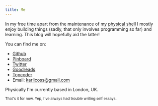 ```yaml
---
title: Me
---
```

In my free time apart from the maintenance of my [physical shell](https://twitter.com/mspowahs/status/957995279092875264) I mostly enjoy building things (sadly, that only involves programming so far) and learning.
This blog will hopefully aid the latter!

You can find me on:

* [Github](https://github.com/karlicoss)
* [Pinboard](https://pinboard.in/u:karlicoss)
* [Twitter](https://twitter.com/karlicoss)
* [Goodreads](https://www.goodreads.com/user/show/22191391-dima-gerasimov)
* [Topcoder](https://www.topcoder.com/members/karlicos)
* Email: [karlicoss@gmail.com](mailto:karlicoss@gmail.com)

Physically I'm currently based in London, UK.

<small>That's it for now. Yep, I've always had trouble writing self essays.</small>
